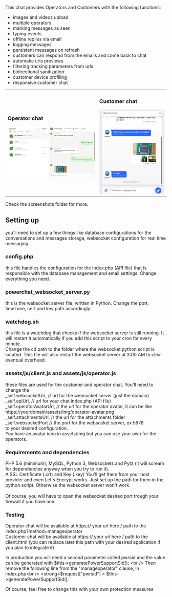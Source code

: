 This chat provides Operators and Customers with the following functions:
- images and videos upload
- multiple operators
- marking messages as seen
- typing events
- offline replies via email
- logging messages
- persistent messages on refresh
- customers can respond from the emails and come back to chat
- automatic urls previews
- filtering tracking parameters from urls
- bidirectional sanitization
- customer device profiling
- responsive customer chat

<table>
  <td>
    <h3>Operator chat</h3>
    <img src="https://raw.githubusercontent.com/sorinbotirla/powerchat/refs/heads/main/screenshots/operator-chat.jpg" />
  </td>
  <td>
    <h3>Customer chat</h3>
    <img src="https://raw.githubusercontent.com/sorinbotirla/powerchat/refs/heads/main/screenshots/client-chat.jpg" />
  </td>
</table>


Check the screenshots folder for more.


<h2>Setting up</h2>

you'll need to set up a few things like database configurations for the conversations and messages storage,
websocket configuration for real time messaging.

<h3>config.php</h3>
this file handles the configuration for the index.php (API file) that is responsible with the database management and email settings. Change everything you need.


<h3>powerchat_websocket_server.py</h3>
this is the websocket server file, written in Python. Change the port, timezone, cert and key path accordingly.

<h3>watchdog.sh</h3>
this file is a watchdog that checks if the websocket server is still running. It will restart it automatically if you add this script to your cron for every minute.<br />
Change the cd path to the folder where the websocket python script is located. This file will also restart the websocket server at 3:00 AM to clear eventual overhead.

<h3>assets/js/client.js and assets/js/operator.js</h3>
these files are used for the customer and operator chat. You'll need to change the <br />
_self.websocketUrl, // url for the websocket server (just the domain)<br />
_self.apiUrl, // url for your chat index.php (API file)<br />
_self.operatorAvatarUrl, // the url for the operator avatar, it can be like https://yourdomain/assets/img/operator-avatar.png<br />
_self.attachmentsUrl, // the url for the attachments folder<br />
_self.websocketPort // the port for the websocket server, ex 5678<br />
to your desired configuration.<br />
You have an avatar icon in assets/img but you can use your own for the operators.<br />

<h3>Requirements and dependencies</h3>
PHP 5.6 (minimum), MySQL, Python 3, Websockets and Pytz (it will scream for dependencies anyway when you try to run it).<br />
A SSL Certificate (.crt) and Key (.key) You'll get them from your host provider and even Let's Encrypt works. Just set up the path for them in the python script. Otherwise the websocket server won't work.
<br /><br />
Of course, you will have to open the websocket desired port trough your firewall if you have one.

<h3>Testing</h3>
Operator chat will be available at https:// your url here / path to the index.php?method=manageoperator<br />
Customer chat will be available at https:// your url here / path to the client.html (you can replace later this path with your desired application if you plan to integrate it)

In production you will need a second parameter called pwrsid and the value can be generated with $this->generatePowerSupportSid(); <br />
Then remove the following line from the "manageoperator" clause, in index.php<br />
<strong>$request["pwrsid"] = $this->generatePowerSupportSid();</strong><br />

Of course, feel free to change this with your own protection measures
